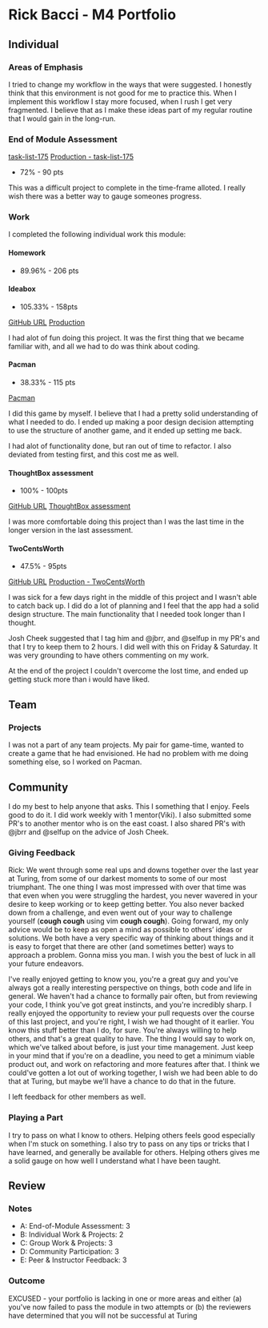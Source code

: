 # Rick Bacci - M4 Portfolio

## Individual

### Areas of Emphasis
I tried to change my workflow in the ways that were suggested. I honestly
think that this environment is not good for me to practice this. When I
implement this workflow I stay more focused, when I rush I get very
fragmented. I believe that as I make these ideas part of my regular routine
that I would gain in the long-run.


### End of Module Assessment

[task-list-175](https://github.com/RickBacci/task-list-assessment)
[Production - task-list-175](https://task-list-175.herokuapp.com/)
* 72% - 90 pts

This was a difficult project to complete in the time-frame alloted. I
really wish there was a better way to gauge someones progress.


### Work
I completed the following individual work this module:

#### Homework
* 89.96% - 206 pts


#### Ideabox
* 105.33% - 158pts

[GitHub URL](https://github.com/RickBacci/ideabox3)
[Production](https://ideabox3-175.herokuapp.com/)

I had alot of fun doing this project. It was the first thing that we became
familiar with, and all we had to do was think about coding.


#### Pacman
* 38.33% - 115 pts

[Pacman](https://github.com/RickBacci/pac-man)

I did this game by myself. I believe that I had a pretty solid understanding
of what I needed to do. I ended up making a poor design decision attempting
to use the structure of another game, and it ended up setting me back.

I had alot of functionality done, but ran out of time to refactor. I also
deviated from testing first, and this cost me as well.


#### ThoughtBox assessment
* 100% - 100pts

[GitHub URL](https://github.com/RickBacci/thoughtbox-assessment)
[ThoughtBox assessment](https://thoughbox-assessment-175.herokuapp.com/)

I was more comfortable doing this project than I was the last time in the
longer version in the last assessment.

#### TwoCentsWorth
* 47.5% - 95pts

[GitHub URL](https://github.com/RickBacci/TwoCentsWorth)
[Production - TwoCentsWorth](http://crowdsource-175.herokuapp.com/)

I was sick for a few days right in the middle of this project and I wasn't
able to catch back up. I did do a lot of planning and I feel that the app
had a solid design structure. The main functionality that I needed took
longer than I thought.

Josh Cheek suggested that I tag him and @jbrr, and @selfup in my PR's and
that I try to keep them to 2 hours. I did well with this on Friday & Saturday.
It was very grounding to have others commenting on my work.

At the end of the project I couldn't overcome the lost time, and ended up
getting stuck more than i would have liked.

## Team

### Projects

I was not a part of any team projects. My pair for game-time, wanted to create
a game that he had envisioned. He had no problem with me doing something else,
so I worked on Pacman.


## Community

I do my best to help anyone that asks.
This I something that I enjoy. Feels good to do it.
I did work weekly with 1 mentor(Viki). I also submitted some PR's to another
mentor who is on the east coast. I also shared PR's with @jbrr and @selfup
on the advice of Josh Cheek.

### Giving Feedback
Rick: We went through some real ups and downs together over the last year
at Turing, from some of our darkest moments to some of our most triumphant.
The one thing I was most impressed with over that time was that even when
you were struggling the hardest, you never wavered in your desire to keep
working or to keep getting better. You also never backed down from a challenge,
and even went out of your way to challenge yourself
(**cough cough** using vim **cough cough**).  Going forward, my only advice
would be to keep as open a mind as possible to others’ ideas or solutions.
We both have a very specific way of thinking about things and it is easy to
forget that there are other (and sometimes better) ways to approach a problem.
Gonna miss you man. I wish you the best of luck in all your future endeavors.


I've really enjoyed getting to know you, you're a great guy and you've always
got a really interesting perspective on things, both code and life in general.
We haven't had a chance to formally pair often, but from reviewing your code,
I think you've got great instincts, and you're incredibly sharp.
I really enjoyed the opportunity to review your pull requests over the course
of this last project, and you're right, I wish we had thought of it earlier.
You know this stuff better than I do, for sure. You're always willing to
help others, and that's a great quality to have. The thing I would say to
work on, which we've talked about before, is just your time management.
Just keep in your mind that if you're on a deadline, you need to get a
minimum viable product out, and work on refactoring and more features after
that. I think we could've gotten a lot out of working together, I wish we
had been able to do that at Turing, but maybe we'll have a chance to do
that in the future.


I left feedback for other members as well.

### Playing a Part

I try to pass on what I know to others. Helping others feels good especially
when I'm stuck on something. I also try to pass on any tips or tricks
that I have learned, and generally be available for others. Helping others
gives me a solid gauge on how well I understand what I have been taught.

## Review

### Notes

* A: End-of-Module Assessment: 3
* B: Individual Work & Projects: 2
* C: Group Work & Projects: 3
* D: Community Participation: 3
* E: Peer & Instructor Feedback: 3

### Outcome

EXCUSED - your portfolio is lacking in one or more areas and either (a) you've now failed to pass the module in two attempts or (b) the reviewers have determined that you will not be successful at Turing
